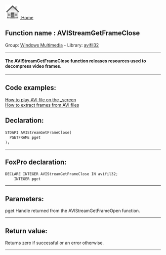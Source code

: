 [<img src="../../images/home.png"> Home ](https://github.com/VFPX/Win32API)  

## Function name : AVIStreamGetFrameClose
Group: [Windows Multimedia](../../functions_group.md#Windows_Multimedia)  -  Library: [avifil32](../../../libraries.md#avifil32)  
***  


#### The AVIStreamGetFrameClose function releases resources used to decompress video frames.
***  


## Code examples:
[How to play AVI file on the _screen](../../samples/sample_430.md)  
[How to extract frames from AVI files](../../samples/sample_484.md)  

## Declaration:
```foxpro  
STDAPI AVIStreamGetFrameClose(
  PGETFRAME pget
);  
```  
***  


## FoxPro declaration:
```foxpro  
DECLARE INTEGER AVIStreamGetFrameClose IN avifil32;
	INTEGER pget  
```  
***  


## Parameters:
pget
Handle returned from the AVIStreamGetFrameOpen function.
  
***  


## Return value:
Returns zero if successful or an error otherwise.  
***  

